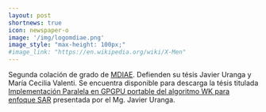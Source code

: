 ```yaml
---
layout: post
shortnews: true
icon: newspaper-o
image: '/img/logomdiae.png'
image_style: "max-height: 100px;"
#image_link: "https://en.wikipedia.org/wiki/X-Men"
---
```


Segunda colación de grado de <a href="http://ufs.conae.gov.ar/mdiae/">MDIAE</a>. Defienden su tésis Javier Uranga y María Cecilia Valenti. Se encuentra disponible para descarga la tésis titulada  <a href="https://unlamgidsa.github.io/research-group-web/papers/Tesis_JavierUranga_MDIAE_UFS_CONAE_UNLAM_05112018.pdf">Implementación Paralela en GPGPU portable del algoritmo WK para enfoque SAR</a> presentada por el Mg. Javier Uranga.